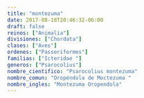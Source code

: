 ```yaml
---
title: "montezuma"
date: 2017-08-18T20:46:32-06:00
draft: false
reinos: ["Animalia"]
divisiones: ["Chordata"]
clases: ["Aves"]
ordenes: ["Passeriformes"]
familias: ["Icteridae "]
generos: ["Psarocolius"]
nombre_cientifico: "Psarocolius montezuma"
nombre_comun: "Oropéndola de Moctezuma "
nombre_ingles: "Montezuma Oropendola"
---
```

